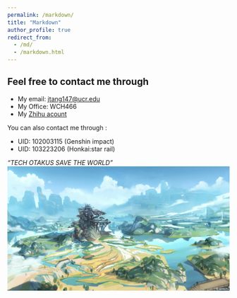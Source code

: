```yaml
---
permalink: /markdown/
title: "Markdown"
author_profile: true
redirect_from: 
  - /md/
  - /markdown.html
---
```


## Feel free to contact me through

* My email: jtang147@ucr.edu
* My Office: WCH466
* My [Zhihu acount](https://www.zhihu.com/people/huang-fu-88-32)

You can also contact me through :  
* UID: 102003115  (Genshin impact)
* UID: 103223206 (Honkai:star rail)
  
*“TECH OTAKUS SAVE THE WORLD”*
![image info](./images/mihoyo.png)




